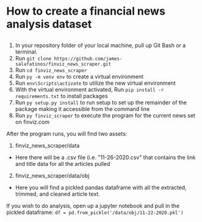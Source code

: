 # How to create a financial news analysis dataset

## 
1. In your repository folder of your local machine, pull up Git Bash or a terminal.
2. Run `git clone https://github.com/james-salafatinos/finviz_news_scraper.git`
3. Run `cd finviz_news_scraper`
4. Run `py -m venv env` to create a virtual environment
5. Run `env\Scripts\activate` to utilize the new virtual environment
6. With the virtual environment activated, Run `pip install -r requirements.txt` to install packages
7. Run `py setup.py install` to run setup to set up the remainder of the package making it accessible from the command line
8. Run `py finviz_scraper` to execute the program for the current news set on finviz.com

After the program runs, you will find two assets:
1. finviz_news_scraper/data
- Here there will be a .csv file (i.e. "11-26-2020.csv" that contains the link and title data for all the articles pulled
2. finviz_news_scraper/data/obj
- Here you will find a pickled pandas dataframe with all the extracted, trimmed, and cleaned article text.

If you wish to do analysis, open up a jupyter notebook and pull in the pickled dataframe: `df = pd.from_pickle('/data/obj/11-22-2020.pkl')`

